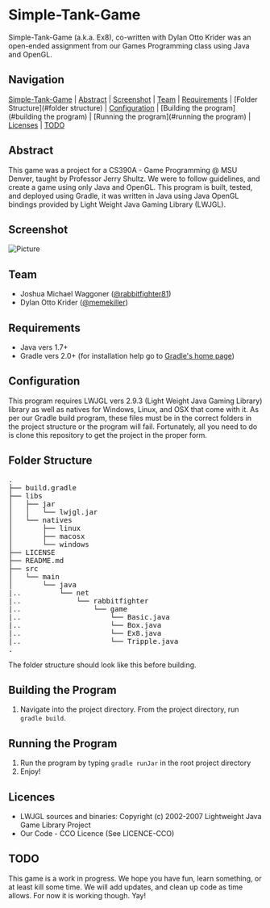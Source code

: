 Simple-Tank-Game
===============================

Simple-Tank-Game (a.k.a. Ex8), co-written with Dylan Otto Krider was an open-ended assignment from our Games Programming class using Java and OpenGL. 

Navigation
-----------
[Simple-Tank-Game](#tsimple-tank-game) |
[Abstract](#abstract) |
[Screenshot](#screenshot) |
[Team](#team) |
[Requirements](#requirements) |
[Folder Structure](#folder structure) |
[Configuration](#configuration) |
[Building the program](#building the program) |
[Running the program](#running the program) |
[Licenses](#licenses) |
[TODO](#todo)

Abstract
--------
This game was a project for a CS390A - Game Programming @ MSU Denver, taught by Professor Jerry Shultz. We were to follow guidelines, and create a game using only Java and OpenGL. This program is built, tested, and deployed using Gradle, it was written in Java using Java OpenGL bindings provided by Light Weight Java Gaming Library (LWJGL). 

Screenshot
----------
![Picture](http://rabbitfighter.net/wp-content/uploads/2015/04/Simple-Tank-Game.png)

Team
----------------
<ul>
<li>Joshua Michael Waggoner (<a href="https://twitter.com/redragonx">@rabbitfighter81</a>)</li>
<li>Dylan Otto Krider (<a href="https://twitter.com/rabbitfighter81">@memekiller</a>)</li>
</ul>

Requirements
------------
<ul>
<li> Java vers 1.7+ </l1>
<li> Gradle vers 2.0+ (for installation help go to <a href="https://gradle.org/">Gradle's home page</a>)</li>
</ul>


Configuration
-------------
This program requires LWJGL vers 2.9.3 (Light Weight Java Gaming Library) library as well as natives for Windows, Linux, and OSX that come with it. As per our Gradle build program, these files must be in the correct folders in the project structure or the program will fail. Fortunately, all you need to do is clone this repository to get the project in the proper form. 

Folder Structure
----------------
<pre>
.
├── build.gradle
├── libs
│   ├── jar
│   │   └── lwjgl.jar
│   └── natives
│       ├── linux
│       ├── macosx
│       └── windows
├── LICENSE
├── README.md
├── src
│   └── main
│       └── java
|..         └── net
|..             └── rabbitfighter
|..                 └── game
|..                     └── Basic.java
|..                     └── Box.java
|..                     └── Ex8.java
|..                     └── Tripple.java
.
</pre>

The folder structure should look like this before building.

Building the Program
--------------------
<ol>
<li>Navigate into the project directory. From the project directory, run <code>gradle build</code>.</li>
</ol>

Running the Program
-------------------
<ol>
<li>Run the program by typing <code>gradle runJar</code> in the root project directory</li>
<li>Enjoy!</li>
</ol>

Licences
---------
<ul>
<li>LWJGL sources and binaries: Copyright (c) 2002-2007 Lightweight Java Game Library Project</li>
<li>Our Code - CCO Licence (See LICENCE-CCO)</li>
</ul>

TODO
----
This game is a work in progress. We hope you have fun, learn something, or at least kill some time. We will add updates, and clean up code as time allows. For now it is working though. Yay!
